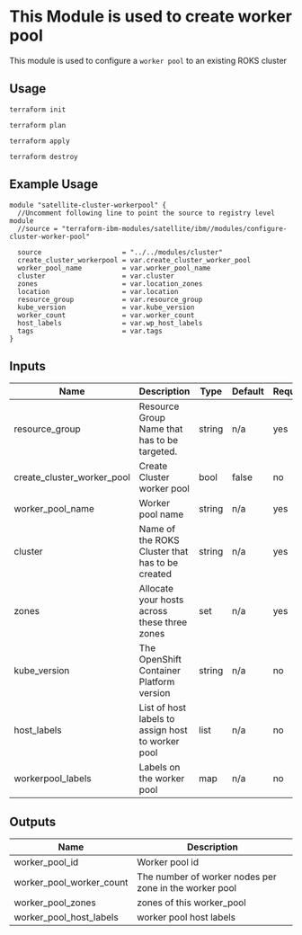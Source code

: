 # This Module is used to create worker pool

This module is used to configure a `worker pool` to an existing ROKS cluster

## Usage

```
terraform init
```
```
terraform plan
```
```
terraform apply
```
```
terraform destroy
```
## Example Usage

``` hcl
module "satellite-cluster-workerpool" {
  //Uncomment following line to point the source to registry level module
  //source = "terraform-ibm-modules/satellite/ibm//modules/configure-cluster-worker-pool"

  source                    = "../../modules/cluster"
  create_cluster_workerpool = var.create_cluster_worker_pool
  worker_pool_name          = var.worker_pool_name
  cluster                   = var.cluster
  zones                     = var.location_zones
  location                  = var.location
  resource_group            = var.resource_group
  kube_version              = var.kube_version
  worker_count              = var.worker_count
  host_labels               = var.wp_host_labels
  tags                      = var.tags
}
```
<!-- BEGINNING OF PRE-COMMIT-TERRAFORM DOCS HOOK -->
## Inputs

| Name                          | Description                                                       | Type     | Default | Required |
|-------------------------------|-------------------------------------------------------------------|----------|---------|----------|
| resource_group                | Resource Group Name that has to be targeted.                      | string   | n/a     | yes      |
| create_cluster_worker_pool    | Create Cluster worker pool                                        | bool     | false   | no       |
| worker_pool_name              | Worker pool name                                                  | string   | n/a     | yes      |
| cluster                       | Name of the ROKS Cluster that has to be created                   | string   | n/a     | yes      |
| zones                         | Allocate your hosts across these three zones                      | set      | n/a     | yes      |
| kube_version                  | The OpenShift Container Platform version                          | string   | n/a     | no       |
| host_labels                   | List of host labels to assign host to worker pool                 | list     | n/a     | no       |
| workerpool_labels             | Labels on the worker pool                                         | map      | n/a     | no       |

## Outputs

| Name                     | Description                                                  |
|--------------------------|--------------------------------------------------------------|
| worker_pool_id           | Worker pool id                                               |
| worker_pool_worker_count | The number of worker nodes per zone in the worker pool       |
| worker_pool_zones        | zones of this worker_pool                                    |
| worker_pool_host_labels  | worker pool host labels                                      |

<!-- END OF PRE-COMMIT-TERRAFORM DOCS HOOK -->